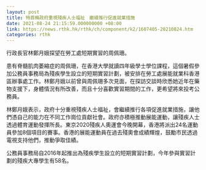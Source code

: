 ```yaml
---
layout: post
title: 特首稱政府重視殘疾人士福祉　繼續推行促進就業措施
date: 2021-08-24 21:15:59.000000000 +08:00
link: https://news.rthk.hk/rthk/ch/component/k2/1607405-20210824.htm
categories: rthk
---
```


行政長官林鄭月娥探望在勞工處短期實習的周佩珊。

患有脊髓肌肉萎縮症的周佩珊，在香港大學就讀四年級學士學位課程，這個暑假參加公務員事務局為殘疾學生設立的短期實習計劃，被安排在勞工處展能就業科香港區辦事處工作。林鄭月娥以前曾與周佩珊多次見面，在探訪交談時欣悉她近年在藥物支援下，身體情況有所改善，而且十分喜歡實習期間的工作，更希望將來投考公務員。

林鄭月娥表示，政府十分重視殘疾人士福祉，會繼續推行各項促進就業措施，讓他們憑自己的能力在不同工作崗位貢獻社會。政府亦積極推動展能運動，讓殘疾人士透過體育運動發揮所長。東京2020殘疾人奧運會今晚開幕，香港將派出24名運動員參加8個項目的賽事。香港的展能運動員在過去殘奧會成績輝煌，鼓勵市民透過電視支持他們，推動爭取佳績。

公務員事務局自2016年起推出為殘疾學生設立的短期實習計劃，今年參與實習計劃的殘疾大專學生有58名。
